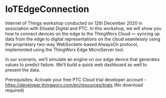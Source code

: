 # IoTEdgeConnection
Internet of Things workshop conducted on 12th December 2020 in association with Etisalat Digital and PTC.  In this workshop, we will show you how to connect devices on the edge to the ThingWorx Cloud — syncing up data from the edge to digital representations on the cloud seamlessly using the proprietary two-way WebSockets-based AlwaysOn protocol, implemented using the ThingWorx Edge MicroServer tool.  
 
In our scenario, we’ll simulate an engine on our edge device that generates values to predict failure. We’ll build a quick web dashboard as well to present the data.  

Prerequisites: Activate your free PTC Cloud trial developer account - https://developer.thingworx.com/en/resources/trials (No download required) 
